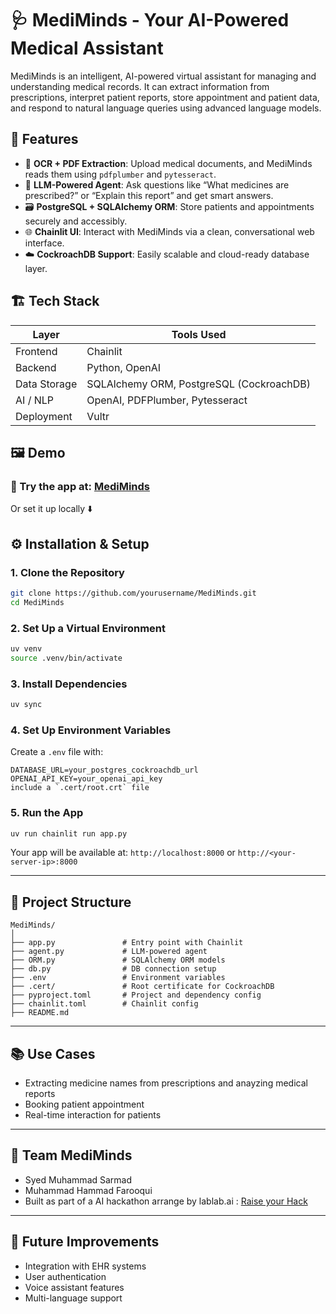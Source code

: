 
# 🩺 MediMinds - Your AI-Powered Medical Assistant
MediMinds is an intelligent, AI-powered virtual assistant for managing and understanding medical records. It can extract information from prescriptions, interpret patient reports, store appointment and patient data, and respond to natural language queries using advanced language models.

## 🚀 Features
- 📄 **OCR + PDF Extraction**: Upload medical documents, and MediMinds reads them using `pdfplumber` and `pytesseract`.
- 🧠 **LLM-Powered Agent**: Ask questions like “What medicines are prescribed?” or “Explain this report” and get smart answers.
- 🗃 **PostgreSQL + SQLAlchemy ORM**: Store patients and appointments securely and accessibly.
- 🌐 **Chainlit UI**: Interact with MediMinds via a clean, conversational web interface.
- ☁️ **CockroachDB Support**: Easily scalable and cloud-ready database layer.


## 🏗️ Tech Stack
| Layer        | Tools Used                                          |
| ------------ | --------------------------------------------------- |
| Frontend     | Chainlit                                            |
| Backend      | Python, OpenAI                                      |
| Data Storage | SQLAlchemy ORM, PostgreSQL (CockroachDB)            |
| AI / NLP     | OpenAI, PDFPlumber, Pytesseract                     |
| Deployment   | Vultr                                               |

## 🖼️ Demo

### 🧪  Try the app at:  [MediMinds](http://140.82.12.120:8000/)

Or set it up locally ⬇️


## ⚙️ Installation & Setup

### 1. Clone the Repository

```bash
git clone https://github.com/yourusername/MediMinds.git
cd MediMinds
````

### 2. Set Up a Virtual Environment

```bash
uv venv
source .venv/bin/activate
```

### 3. Install Dependencies

```bash
uv sync
```

### 4. Set Up Environment Variables

Create a `.env` file with:

```env
DATABASE_URL=your_postgres_cockroachdb_url
OPENAI_API_KEY=your_openai_api_key
include a `.cert/root.crt` file 
```

### 5. Run the App

```bash
uv run chainlit run app.py 
```

Your app will be available at:
`http://localhost:8000` or `http://<your-server-ip>:8000`

---

## 🧩 Project Structure

```
MediMinds/
│
├── app.py               # Entry point with Chainlit
├── agent.py             # LLM-powered agent
├── ORM.py               # SQLAlchemy ORM models
├── db.py                # DB connection setup
├── .env                 # Environment variables
├── .cert/               # Root certificate for CockroachDB
├── pyproject.toml       # Project and dependency config
├── chainlit.toml        # Chainlit config
├── README.md
```

---

## 📚 Use Cases

* Extracting medicine names from prescriptions and anayzing medical reports
* Booking patient appointment 
* Real-time interaction for patients  

---

## 👥 Team MediMinds

* Syed Muhammad Sarmad
* Muhammad Hammad Farooqui
* Built as part of a AI hackathon arrange by lablab.ai : [Raise your Hack](https://lablab.ai/event/raise-your-hack)

---

## 📌 Future Improvements

* Integration with EHR systems
* User authentication
* Voice assistant features
* Multi-language support

